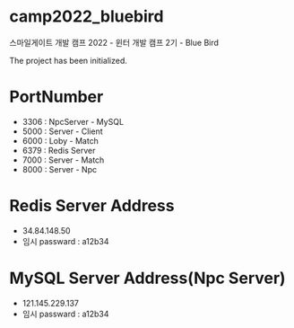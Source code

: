 # camp2022_bluebird
스마일게이트 개발 캠프 2022 - 윈터 개발 캠프 2기 - Blue Bird

The project has been initialized.

# PortNumber
- 3306 : NpcServer - MySQL
- 5000 : Server - Client
- 6000 : Loby - Match
- 6379 : Redis Server
- 7000 : Server - Match
- 8000 : Server - Npc

# Redis Server Address
- 34.84.148.50
- 임시 passward : a12b34

# MySQL Server Address(Npc Server)
- 121.145.229.137
- 임시 passward : a12b34


